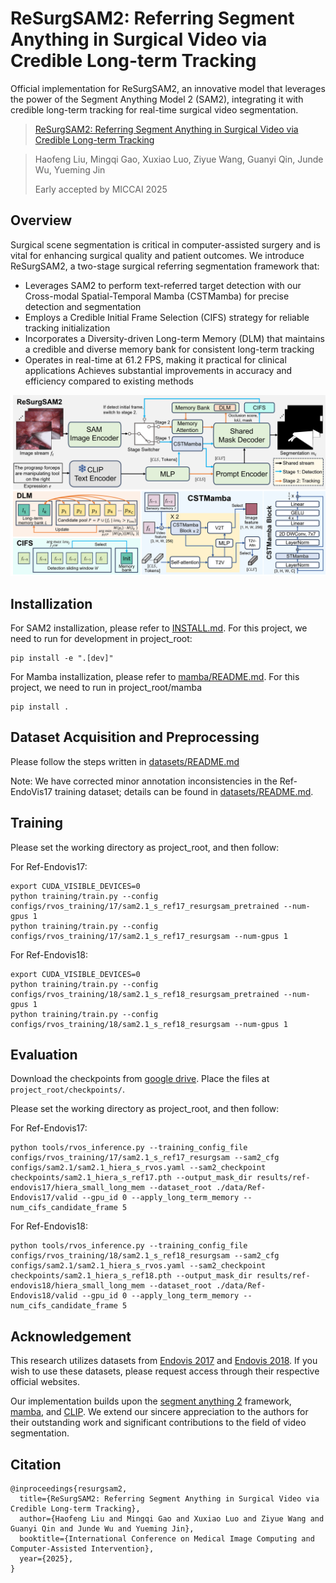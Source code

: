 # ReSurgSAM2: Referring Segment Anything in Surgical Video via Credible Long-term Tracking 

Official implementation for ReSurgSAM2, an innovative model that leverages the power of the Segment Anything Model 2 (SAM2), integrating it with credible long-term tracking for real-time surgical video segmentation.
> [ReSurgSAM2: Referring Segment Anything in Surgical Video via Credible Long-term Tracking ](https://www.arxiv.org/abs/2505.08581)

>Haofeng Liu, Mingqi Gao, Xuxiao Luo, Ziyue Wang, Guanyi Qin, Junde Wu, Yueming Jin
> 
>Early accepted by MICCAI 2025


## Overview

Surgical scene segmentation is critical in computer-assisted surgery and is vital for enhancing surgical quality and patient outcomes. We introduce ReSurgSAM2, a two-stage surgical referring segmentation framework that:

- Leverages SAM2 to perform text-referred target detection with our Cross-modal Spatial-Temporal Mamba (CSTMamba) for precise detection and segmentation
- Employs a Credible Initial Frame Selection (CIFS) strategy for reliable tracking initialization
- Incorporates a Diversity-driven Long-term Memory (DLM) that maintains a credible and diverse memory bank for consistent long-term tracking
- Operates in real-time at 61.2 FPS, making it practical for clinical applications
Achieves substantial improvements in accuracy and efficiency compared to existing methods

![architecture](./assets/architecture.png)

## Installization
For SAM2 installization, please refer to [INSTALL.md](INSTALL.md). For this project, we need to run for development in project_root:
```
pip install -e ".[dev]"
```
For Mamba installization, please refer to [mamba/README.md](mamba/README.md). For this project, we need to run in project_root/mamba
```
pip install .
```

## Dataset Acquisition and Preprocessing

Please follow the steps written in [datasets/README.md](datasets/README.md)

Note: We have corrected minor annotation inconsistencies in the Ref-EndoVis17 training dataset; details can be found in [datasets/README.md](datasets/README.md).


## Training
Please set the working directory as project_root, and then follow:

For Ref-Endovis17:

```
export CUDA_VISIBLE_DEVICES=0
python training/train.py --config configs/rvos_training/17/sam2.1_s_ref17_resurgsam_pretrained --num-gpus 1
python training/train.py --config configs/rvos_training/17/sam2.1_s_ref17_resurgsam --num-gpus 1
```

For Ref-Endovis18:

```
export CUDA_VISIBLE_DEVICES=0
python training/train.py --config configs/rvos_training/18/sam2.1_s_ref18_resurgsam_pretrained --num-gpus 1
python training/train.py --config configs/rvos_training/18/sam2.1_s_ref18_resurgsam --num-gpus 1
```

## Evaluation

Download the checkpoints from [google drive](https://drive.google.com/file/d/12pbQhWdKFNPAYk9IC33CVNbeBded7_wI/view?usp=sharing). Place the files at `project_root/checkpoints/`.

Please set the working directory as project_root, and then follow:

For Ref-Endovis17:

```
python tools/rvos_inference.py --training_config_file configs/rvos_training/17/sam2.1_s_ref17_resurgsam --sam2_cfg configs/sam2.1/sam2.1_hiera_s_rvos.yaml --sam2_checkpoint checkpoints/sam2.1_hiera_s_ref17.pth --output_mask_dir results/ref-endovis17/hiera_small_long_mem --dataset_root ./data/Ref-Endovis17/valid --gpu_id 0 --apply_long_term_memory --num_cifs_candidate_frame 5
```

For Ref-Endovis18:

```
python tools/rvos_inference.py --training_config_file configs/rvos_training/18/sam2.1_s_ref18_resurgsam --sam2_cfg configs/sam2.1/sam2.1_hiera_s_rvos.yaml --sam2_checkpoint checkpoints/sam2.1_hiera_s_ref18.pth --output_mask_dir results/ref-endovis18/hiera_small_long_mem --dataset_root ./data/Ref-Endovis18/valid --gpu_id 0 --apply_long_term_memory --num_cifs_candidate_frame 5
```

## Acknowledgement

This research utilizes datasets from [Endovis 2017](https://endovissub2017-roboticinstrumentsegmentation.grand-challenge.org/Downloads/) and [Endovis 2018](https://endovissub2018-roboticscenesegmentation.grand-challenge.org/Downloads/). If you wish to use these datasets, please request access through their respective official websites.

Our implementation builds upon the [segment anything 2](https://github.com/facebookresearch/segment-anything-2) framework, [mamba](https://github.com/state-spaces/mamba), and [CLIP](https://github.com/openai/CLIP). We extend our sincere appreciation to the authors for their outstanding work and significant contributions to the field of video segmentation.

## Citation

```
@inproceedings{resurgsam2,
  title={ReSurgSAM2: Referring Segment Anything in Surgical Video via Credible Long-term Tracking},
  author={Haofeng Liu and Mingqi Gao and Xuxiao Luo and Ziyue Wang and Guanyi Qin and Junde Wu and Yueming Jin},
  booktitle={International Conference on Medical Image Computing and Computer-Assisted Intervention},
  year={2025},
}
```
